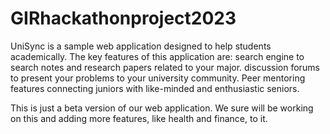 # GIRhackathonproject2023
UniSync is a sample web application designed to help students academically. The key features of this application are:
search engine to search notes and research papers related to your major.
discussion forums to present your problems to your university community.
Peer mentoring features connecting juniors with like-minded and enthusiastic seniors.

This is just a beta version of our web application. We sure will be working on this and adding more features, like health and finance, to it.


